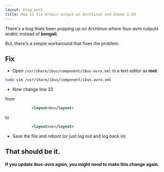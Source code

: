 ```yaml
---
layout: blog_post
title: How to fix Arabic output on Archlinux and Gnome 3.20
---
```


There's a bug thats been popping up on Archlinux where ibus-avro outputs _arabic_ instead of **bengali**.

But, there's a simple workaround that fixes the problem.

## Fix

* Open `/usr/share/ibus/component/ibus-avro.xml` in a text editor as **root**.

```bash
sudo vim /usr/share/ibus/component/ibus-avro.xml
```
* Now change line 20

from

```xml
			<layout>bn</layout>
```

to

```xml
			<layout>us</layout>
```

* Save the file and reboot (or just log out and log back in)

## That should be it.

#### If you update ibus-avro again, you might need to make this change again.